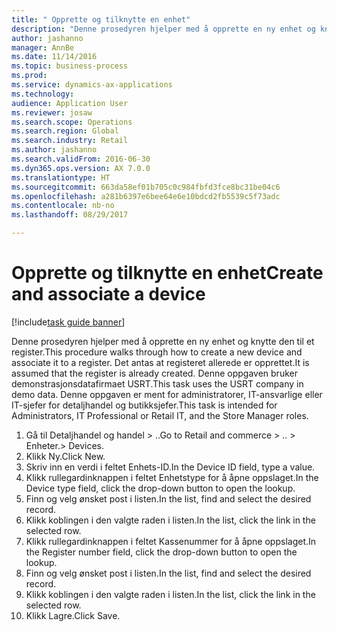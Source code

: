 ```yaml
--- 
title: " Opprette og tilknytte en enhet"
description: "Denne prosedyren hjelper med å opprette en ny enhet og knytte den til et register."
author: jashanno
manager: AnnBe
ms.date: 11/14/2016
ms.topic: business-process
ms.prod: 
ms.service: dynamics-ax-applications
ms.technology: 
audience: Application User
ms.reviewer: josaw
ms.search.scope: Operations
ms.search.region: Global
ms.search.industry: Retail
ms.author: jashanno
ms.search.validFrom: 2016-06-30
ms.dyn365.ops.version: AX 7.0.0
ms.translationtype: HT
ms.sourcegitcommit: 663da58ef01b705c0c984fbfd3fce8bc31be04c6
ms.openlocfilehash: a281b6397e6bee64e6e10bdcd2fb5539c5f73adc
ms.contentlocale: nb-no
ms.lasthandoff: 08/29/2017

---
```

# <a name="create-and-associate-a-device"></a><span data-ttu-id="dc91f-103"> Opprette og tilknytte en enhet</span><span class="sxs-lookup"><span data-stu-id="dc91f-103">Create and associate a device</span></span>

[!include[task guide banner](../includes/task-guide-banner.md)]

<span data-ttu-id="dc91f-104">Denne prosedyren hjelper med å opprette en ny enhet og knytte den til et register.</span><span class="sxs-lookup"><span data-stu-id="dc91f-104">This procedure walks through how to create a new device and associate it to a register.</span></span> <span data-ttu-id="dc91f-105">Det antas at registeret allerede er opprettet.</span><span class="sxs-lookup"><span data-stu-id="dc91f-105">It is assumed that the register is already created.</span></span>  <span data-ttu-id="dc91f-106">Denne oppgaven bruker demonstrasjonsdatafirmaet USRT.</span><span class="sxs-lookup"><span data-stu-id="dc91f-106">This task uses the USRT company in demo data.</span></span> <span data-ttu-id="dc91f-107">Denne oppgaven er ment for administratorer, IT-ansvarlige eller IT-sjefer for detaljhandel og butikksjefer.</span><span class="sxs-lookup"><span data-stu-id="dc91f-107">This task is intended for Administrators, IT Professional or Retail IT, and the Store Manager roles.</span></span>

1. <span data-ttu-id="dc91f-108">Gå til Detaljhandel og handel > ..</span><span class="sxs-lookup"><span data-stu-id="dc91f-108">Go to Retail and commerce > ..</span></span> <span data-ttu-id="dc91f-109">> Enheter.</span><span class="sxs-lookup"><span data-stu-id="dc91f-109">> Devices.</span></span>
2. <span data-ttu-id="dc91f-110">Klikk Ny.</span><span class="sxs-lookup"><span data-stu-id="dc91f-110">Click New.</span></span>
3. <span data-ttu-id="dc91f-111">Skriv inn en verdi i feltet Enhets-ID.</span><span class="sxs-lookup"><span data-stu-id="dc91f-111">In the Device ID field, type a value.</span></span>
4. <span data-ttu-id="dc91f-112">Klikk rullegardinknappen i feltet Enhetstype for å åpne oppslaget.</span><span class="sxs-lookup"><span data-stu-id="dc91f-112">In the Device type field, click the drop-down button to open the lookup.</span></span>
5. <span data-ttu-id="dc91f-113">Finn og velg ønsket post i listen.</span><span class="sxs-lookup"><span data-stu-id="dc91f-113">In the list, find and select the desired record.</span></span>
6. <span data-ttu-id="dc91f-114">Klikk koblingen i den valgte raden i listen.</span><span class="sxs-lookup"><span data-stu-id="dc91f-114">In the list, click the link in the selected row.</span></span>
7. <span data-ttu-id="dc91f-115">Klikk rullegardinknappen i feltet Kassenummer for å åpne oppslaget.</span><span class="sxs-lookup"><span data-stu-id="dc91f-115">In the Register number field, click the drop-down button to open the lookup.</span></span>
8. <span data-ttu-id="dc91f-116">Finn og velg ønsket post i listen.</span><span class="sxs-lookup"><span data-stu-id="dc91f-116">In the list, find and select the desired record.</span></span>
9. <span data-ttu-id="dc91f-117">Klikk koblingen i den valgte raden i listen.</span><span class="sxs-lookup"><span data-stu-id="dc91f-117">In the list, click the link in the selected row.</span></span>
10. <span data-ttu-id="dc91f-118">Klikk Lagre.</span><span class="sxs-lookup"><span data-stu-id="dc91f-118">Click Save.</span></span>


